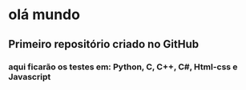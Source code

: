 # olá mundo
 ## Primeiro repositório criado no GitHub
 ### aqui ficarão os testes em: Python, C, C++, C#, Html-css e Javascript